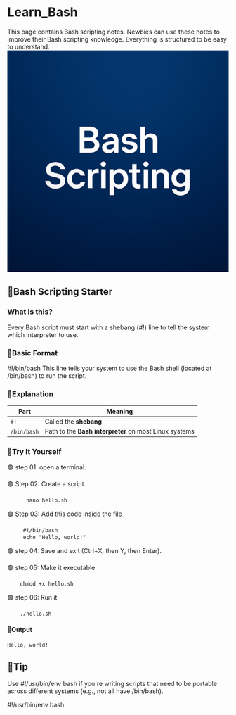 # Learn_Bash
This page contains Bash scripting notes. Newbies can use these notes to improve their Bash scripting knowledge. Everything is structured to be easy to understand.
![image alt](https://github.com/DEENSec/Learn_Bash/blob/main/Bash_script.png?raw=true)



## 🔹Bash Scripting Starter

### What is this?
Every Bash script must start with a shebang (#!) line to tell the system which interpreter to use.

### 🔹Basic Format

#!/bin/bash
This line tells your system to use the Bash shell (located at /bin/bash) to run the script.

### 🔹Explanation


| Part        | Meaning                                                |
| ----------- | ------------------------------------------------------ |
| `#!`        | Called the **shebang**                                 |
| `/bin/bash` | Path to the **Bash interpreter** on most Linux systems |



### 🔹Try It Yourself


🟢 step 01: open a terminal.

🟢 Step 02: Create a script.

          nano hello.sh

🟢 Step 03: Add this code inside the file

         #!/bin/bash
         echo "Hello, world!"

🟢 step 04: Save and exit (Ctrl+X, then Y, then Enter).

🟢 step 05: Make it executable

        chmod +x hello.sh

🟢 step 06: Run it

        ./hello.sh

#### 🔴Output

    Hello, world!

## 🔹Tip

Use #!/usr/bin/env bash if you're writing scripts that need to be portable across different systems (e.g., not all have /bin/bash).

#!/usr/bin/env bash


